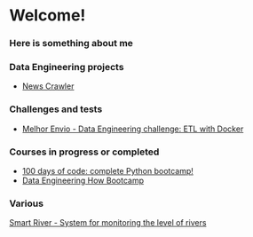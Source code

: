 <!--
**icapetti/icapetti** is a ✨ _special_ ✨ repository because its `README.md` (this file) appears on your GitHub profile.

Here are some ideas to get you started:

- 🔭 I’m currently working on ...
- 🌱 I’m currently learning ...
- 📫 How to reach me: ...
- 😄 Pronouns: ...
- ⚡ Fun fact: ...
-->

# Welcome!
### Here is something about me

### Data Engineering projects
- [News Crawler](https://github.com/icapetti/news-crawler)

### Challenges and tests
- [Melhor Envio - Data Engineering challenge: ETL with Docker](https://github.com/icapetti/challenge-melhor-envio)

### Courses in progress or completed
- [100 days of code: complete Python bootcamp!](https://github.com/icapetti/100-days-of-code-python-bootcamp)
- [Data Engineering How Bootcamp](https://github.com/icapetti/data-engineering-how-bootcamp)

### Various
[Smart River - System for monitoring the level of rivers](https://github.com/icapetti/tcc_arduino)

